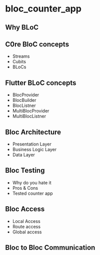# bloc_counter_app

## Why BLoC

## C0re BloC concepts
- Streams
- Cubits
- BLoCs

## Flutter BLoC concepts
- BlocProvider
- BlocBuilder
- BlocListner
- MultiBlocProvider
- MultiBlocListner

## Bloc Architecture
- Presentation Layer
- Business Logic Layer
- Data Layer

## Bloc Testing
- Why do you hate it
- Pros & Cons
- Tested counter app

## Bloc Access
- Local Access
- Route access
- Global access

## Bloc to Bloc Communication